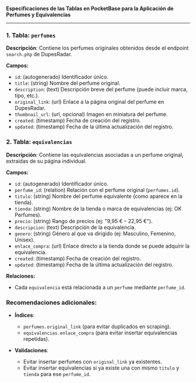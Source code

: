 **Especificaciones de las Tablas en PocketBase para la Aplicación de Perfumes y Equivalencias**

---

### 1. Tabla: `perfumes`

**Descripción**: Contiene los perfumes originales obtenidos desde el endpoint `search.php` de DupesRadar.

**Campos:**

* `id`: (autogenerado) Identificador único.
* `title`: (string) Nombre del perfume original.
* `description`: (text) Descripción breve del perfume (puede incluir marca, tipo, etc.).
* `original_link`: (url) Enlace a la página original del perfume en DupesRadar.
* `thumbnail_url`: (url, opcional) Imagen en miniatura del perfume.
* `created`: (timestamp) Fecha de creación del registro.
* `updated`: (timestamp) Fecha de la última actualización del registro.

### 2. Tabla: `equivalencias`

**Descripción**: Contiene las equivalencias asociadas a un perfume original, extraídas de su página individual.

**Campos:**

* `id`: (autogenerado) Identificador único.
* `perfume_id`: (relation) Relación con el perfume original (`perfumes.id`).
* `titulo`: (string) Nombre del perfume equivalente (como aparece en la tienda).
* `tienda`: (string) Nombre de la tienda o marca de equivalencias (ej: OK Perfumes).
* `precio`: (string) Rango de precios (ej: "9,95 € – 22,95 €").
* `descripcion`: (text) Descripción de la equivalencia.
* `genero`: (string) Género al que va dirigido (ej: Masculino, Femenino, Unisex).
* `enlace_compra`: (url) Enlace directo a la tienda donde se puede adquirir la equivalencia.
* `created`: (timestamp) Fecha de creación del registro.
* `updated`: (timestamp) Fecha de la última actualización del registro.

**Relaciones:**

* Cada `equivalencia` está relacionada a un `perfume` mediante `perfume_id`.

### Recomendaciones adicionales:

* **Índices**:

  * `perfumes.original_link` (para evitar duplicados en scraping).
  * `equivalencias.enlace_compra` (para evitar insertar equivalencias repetidas).

* **Validaciones**:

  * Evitar insertar perfumes con `original_link` ya existentes.
  * Evitar insertar equivalencias si ya existe una con mismo `titulo` y `tienda` para ese `perfume_id`.


